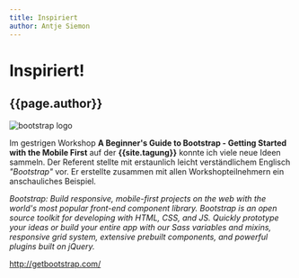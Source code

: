 ```yaml
---
title: Inspiriert
author: Antje Siemon
---
```


# Inspiriert!
## {{page.author}}

![bootstrap logo](http://getbootstrap.com/assets/img/bootstrap-stack.png)

Im gestrigen Workshop **A Beginner's Guide to Bootstrap - Getting Started with the Mobile First** auf der **{{site.tagung}}** konnte ich viele neue Ideen sammeln. Der Referent stellte mit erstaunlich leicht verständlichem Englisch *"Bootstrap"* vor. Er erstellte zusammen mit allen Workshopteilnehmern ein anschauliches Beispiel.





*Bootstrap: Build responsive, mobile-first projects on the web with the world's most popular front-end component library. Bootstrap is an open source toolkit for developing with HTML, CSS, and JS. Quickly prototype your ideas or build your entire app with our Sass variables and mixins, responsive grid system, extensive prebuilt components, and powerful plugins built on jQuery.*

http://getbootstrap.com/

